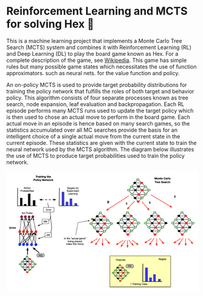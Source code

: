 # Reinforcement Learning and MCTS for solving Hex 🤖

This is a machine learning project that implements a Monte Carlo Tree Search (MCTS) system and combines it with Reinforcement Learning (RL) and Deep Learning (DL) to play the board game known as Hex. For a complete description of the game, see [Wikipedia](https://no.wikipedia.org/wiki/Hex). This game has simple rules but many possible game states which necessitates the use of function approximators. such as neural nets. for the value function and policy.

An on-policy MCTS is used to provide target probability distributions for training the policy network that fulfills the roles of both target and behavior policy. This algorithm consists of four separate processes known as tree search, node expansion, leaf evaluation and backpropagation. Each RL episode performs many MCTS runs used to update the target policy which is then used to chose an actual move to perform in the board game. Each actual move in an episode is hence based on many search games, so the statistics accumulated over all MC searches provide the basis for an intelligent choice of a single actual move from the current state in the current episode. These statistics are given with the current state to train the neural network used by the MCTS algorithm. The diagram below illustrates the use of MCTS to produce target probabilities used to train the policy network. 

![image](images/MCTS_system.png)
